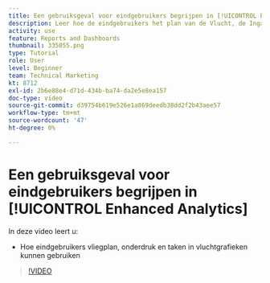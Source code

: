 ```yaml
---
title: Een gebruiksgeval voor eindgebruikers begrijpen in [!UICONTROL Enhanced Analytics]
description: Leer hoe de eindgebruikers het plan van de Vlucht, de Ingang, en Taken in vluchtgrafieken zouden kunnen gebruiken.
activity: use
feature: Reports and Dashboards
thumbnail: 335055.png
type: Tutorial
role: User
level: Beginner
team: Technical Marketing
kt: 8712
exl-id: 2b6e88e4-d71d-434b-ba74-da2e5e8ea157
doc-type: video
source-git-commit: d39754b619e526e1a869deedb38dd2f2b43aee57
workflow-type: tm+mt
source-wordcount: '47'
ht-degree: 0%

---
```


# Een gebruiksgeval voor eindgebruikers begrijpen in [!UICONTROL Enhanced Analytics]

In deze video leert u:

* Hoe eindgebruikers vliegplan, onderdruk en taken in vluchtgrafieken kunnen gebruiken

>[!VIDEO](https://video.tv.adobe.com/v/335055/?quality=12)
